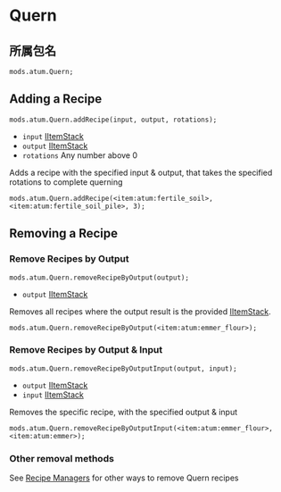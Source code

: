 # Quern

## 所属包名
`mods.atum.Quern;`

## Adding a Recipe

`mods.atum.Quern.addRecipe(input, output, rotations);`

- `input` [IItemStack](/vanilla/api/items/IItemStack)
- `output` [IItemStack](/vanilla/api/items/IItemStack)
- `rotations` Any number above 0

Adds a recipe with the specified input & output, that takes the specified rotations to complete querning

```zenscript
mods.atum.Quern.addRecipe(<item:atum:fertile_soil>, <item:atum:fertile_soil_pile>, 3);
```

## Removing a Recipe

### Remove Recipes by Output

`mods.atum.Quern.removeRecipeByOutput(output);`

- `output` [IItemStack](/vanilla/api/items/IItemStack)

Removes all recipes where the output result is the provided [IItemStack](/vanilla/api/items/IItemStack).

```zenscript
mods.atum.Quern.removeRecipeByOutput(<item:atum:emmer_flour>);
```

### Remove Recipes by Output & Input

`mods.atum.Quern.removeRecipeByOutputInput(output, input);`

- `output` [IItemStack](/vanilla/api/items/IItemStack)
- `input` [IItemStack](/vanilla/api/items/IItemStack)

Removes the specific recipe, with the specified output & input

```zenscript
mods.atum.Quern.removeRecipeByOutputInput(<item:atum:emmer_flour>, <item:atum:emmer>);
```

### Other removal methods

See [Recipe Managers](/recipes/recipe_managers) for other ways to remove Quern recipes
